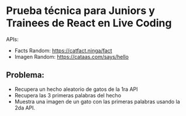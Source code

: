 # Prueba técnica para Juniors y Trainees de React en Live Coding

APIs:

- Facts Random: https://catfact.ninga/fact
- Imagen Random: https://cataas.com/says/hello

## Problema:

- Recupera un hecho aleatorio de gatos de la 1ra API
- Recupera las 3 primeras palabras del hecho
- Muestra una imagen de un gato con las primeras palabras usando la 2da API.
